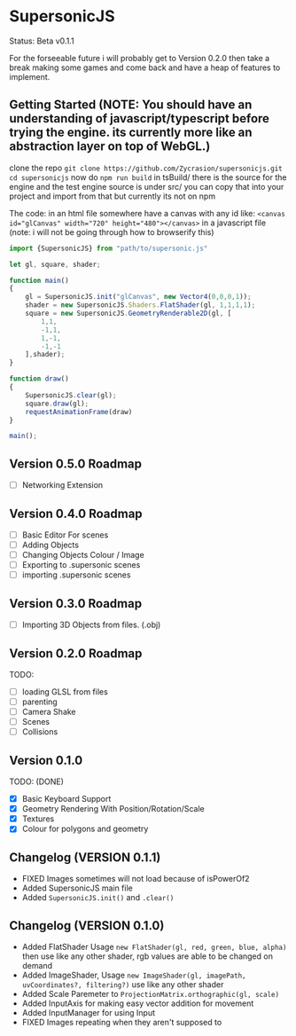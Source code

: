 # SupersonicJS
Status: Beta v0.1.1

For the forseeable future i will probably get to Version 0.2.0 then take a break making some games and come back and have a heap of features to implement.

## Getting Started (NOTE: You should have an understanding of javascript/typescript before trying the engine. its currently more like an abstraction layer on top of WebGL.)
clone the repo 
`git clone https://github.com/Zycrasion/supersonicjs.git`
`cd supersonicjs`
now do
`npm run build`
in tsBuild/ there is the source for the engine and the test
engine source is under src/
you can copy that into your project and import from that
but currently its not on npm

The code:
in an html file somewhere have a canvas with any id like:
`<canvas id="glCanvas" width="720" height="480"></canvas>`
in a javascript file (note: i will not be going through how to browserify this)
```js
import {SupersonicJS} from "path/to/supersonic.js"

let gl, square, shader;

function main()
{
    gl = SupersonicJS.init("glCanvas", new Vector4(0,0,0,1));
    shader = new SupersonicJS.Shaders.FlatShader(gl, 1,1,1,1);
    square = new SupersonicJS.GeometryRenderable2D(gl, [
        1,1,
        -1,1,
        1,-1,
        -1,-1
    ],shader);
}

function draw()
{
    SupersonicJS.clear(gl);
    square.draw(gl);
    requestAnimationFrame(draw)
}

main();
```



## Version 0.5.0 Roadmap
- [ ] Networking Extension

## Version 0.4.0 Roadmap
- [ ] Basic Editor For scenes
- [ ] Adding Objects
- [ ] Changing Objects Colour / Image
- [ ] Exporting to .supersonic scenes
- [ ] importing .supersonic scenes

## Version 0.3.0 Roadmap
- [ ] Importing 3D Objects from files. (.obj)

## Version 0.2.0 Roadmap
TODO: 
- [ ] loading GLSL from files
- [ ] parenting
- [ ] Camera Shake
- [ ] Scenes
- [ ] Collisions

## Version 0.1.0
TODO: (DONE)
- [x] Basic Keyboard Support
- [x] Geometry Rendering With Position/Rotation/Scale
- [x] Textures
- [x] Colour for polygons and geometry

## Changelog (VERSION 0.1.1)
- FIXED Images sometimes will not load because of isPowerOf2
- Added SupersonicJS main file
- Added `SupersonicJS.init()` and `.clear()`

## Changelog (VERSION 0.1.0)
- Added FlatShader Usage `new FlatShader(gl, red, green, blue, alpha)` then use like any other shader, rgb values are able to be changed on demand
- Added ImageShader, Usage `new ImageShader(gl, imagePath, uvCoordinates?, filtering?)` use like any other shader
- Added Scale Paremeter to `ProjectionMatrix.orthographic(gl, scale)`
- Added InputAxis for making easy vector addition for movement
- Added InputManager for using Input
- FIXED Images repeating when they aren't supposed to